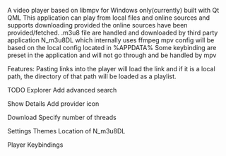 A video player based on libmpv for Windows only(currently) built with Qt QML
This application can play from local files and online sources and supports downloading provided the online sources have been provided/fetched.
.m3u8 file are handled and downloaded by third party application N_m3u8DL which internally uses ffmpeg
mpv config will be based on the local config located in %APPDATA%
Some keybinding are preset in the application and will not go through and be handled by mpv

Features:
Pasting links into the player will load the link and if it is a local path, the directory of that path will be loaded as a playlist.


TODO
Explorer
Add advanced search

Show Details
Add provider icon 

Download
Specify number of threads

Settings
Themes
Location of N_m3u8DL

Player
Keybindings 




